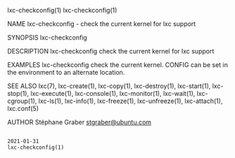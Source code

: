 lxc-checkconfig(1)                                                                                                                                                      lxc-checkconfig(1)

NAME
       lxc-checkconfig - check the current kernel for lxc support

SYNOPSIS
       lxc-checkconfig

DESCRIPTION
       lxc-checkconfig check the current kernel for lxc support

EXAMPLES
       lxc-checkconfig
              check the current kernel.  CONFIG can be set in the environment to an alternate location.

SEE ALSO
       lxc(7),  lxc-create(1), lxc-copy(1), lxc-destroy(1), lxc-start(1), lxc-stop(1), lxc-execute(1), lxc-console(1), lxc-monitor(1), lxc-wait(1), lxc-cgroup(1), lxc-ls(1), lxc-info(1),
       lxc-freeze(1), lxc-unfreeze(1), lxc-attach(1), lxc.conf(5)

AUTHOR
       Stéphane Graber <stgraber@ubuntu.com>

                                                                                        2021-01-31                                                                      lxc-checkconfig(1)
